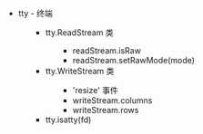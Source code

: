 <ul>
<li>tty - 终端
<ul>
<ul>
<li>tty.ReadStream 类
<ul>
<ul>
<li>readStream.isRaw</li>
<li>readStream.setRawMode(mode)</li>
</ul>
</ul>
</li>
<li>tty.WriteStream 类
<ul>
<ul>
<li>'resize' 事件</li>
<li>writeStream.columns</li>
<li>writeStream.rows</li>
</ul>
</ul>
</li>
<li>tty.isatty(fd)</li>
</ul>
</ul>
</li>
</ul>
